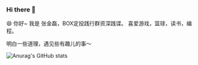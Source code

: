 ### Hi there 👋

<!--
**iamjinlei0312/iamjinlei0312** is a ✨ _special_ ✨ repository because its `README.md` (this file) appears on your GitHub profile.

Here are some ideas to get you started:

- 🔭 I’m currently working on ...
- 🌱 I’m currently learning ...
- 👯 I’m looking to collaborate on ...
- 🤔 I’m looking for help with ...
- 💬 Ask me about ...
- 📫 How to reach me: ...
- 😄 Pronouns: ...
- ⚡ Fun fact: ...
-->

😄 你好~ 我是 张金磊，BOX定投践行群资深践谍。 喜爱游戏，篮球，读书，编程。 

明白一些道理，遇见些有趣儿的事～



![Anurag's GitHub stats](https://github-readme-stats.vercel.app/api?username=iamjinlei0312&show_icons=true&theme=radical)
